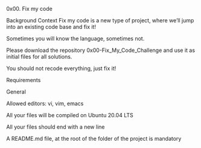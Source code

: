 0x00. Fix my code

Background Context
Fix my code is a new type of project, where we’ll jump into an existing code base and fix it!

Sometimes you will know the language, sometimes not.

Please download the repository 0x00-Fix_My_Code_Challenge and use it as initial files for all solutions.

You should not recode everything, just fix it!

Requirements

General

Allowed editors: vi, vim, emacs

All your files will be compiled on Ubuntu 20.04 LTS

All your files should end with a new line

A README.md file, at the root of the folder of the project is mandatory
